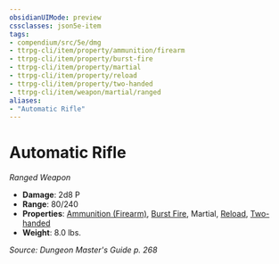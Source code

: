```yaml
---
obsidianUIMode: preview
cssclasses: json5e-item
tags:
- compendium/src/5e/dmg
- ttrpg-cli/item/property/ammunition/firearm
- ttrpg-cli/item/property/burst-fire
- ttrpg-cli/item/property/martial
- ttrpg-cli/item/property/reload
- ttrpg-cli/item/property/two-handed
- ttrpg-cli/item/weapon/martial/ranged
aliases: 
- "Automatic Rifle"
---
```

# Automatic Rifle
*Ranged Weapon*  

- **Damage**: 2d8 P
- **Range**: 80/240
- **Properties**: [Ammunition (Firearm)](/3-Mechanics/CLI/rules/item-properties.md#Ammunition%20(Firearm)), [Burst Fire](/3-Mechanics/CLI/rules/item-properties.md#Burst%20Fire), Martial, [Reload](/3-Mechanics/CLI/rules/item-properties.md#Reload), [Two-handed](/3-Mechanics/CLI/rules/item-properties.md#Two-handed)
- **Weight**: 8.0 lbs.

*Source: Dungeon Master's Guide p. 268*